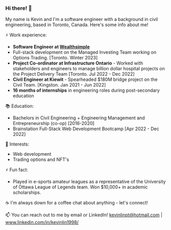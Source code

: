 ### Hi there! 👋

<!--
**kevinlinpt/kevinlinpt** is a ✨ _special_ ✨ repository because its `README.md` (this file) appears on your GitHub profile.
-->
My name is Kevin and I'm a software engineer with a background in civil engineering, based in Toronto, Canada. Here's some info about me!

⚡ Work experience:

- **Software Engineer at [Wealthsimple](https://www.wealthsimple.com/en-ca/about "Wealthsimple's About Page")** 
- Full-stack development on the Managed Investing Team working on Options Trading. [Toronto. Winter 2023]
- **Project Co-ordinator at Infrastructure Ontario** - Worked with stakeholders and engineers to manage billion dollar hospital projects on the Project Delivery Team [Toronto. Jul 2022 - Dec 2022]
- **Civil Engineer at Kiewit** - Spearheaded $180M bridge project on the Civil Team. [Kingston. Jan 2021 - Jun 2022]
- **16 months of internships** in engineering roles during post-secondary education

📚 Education:

- Bachelors in Civil Engineering + Engineering Management and Entrepreneurship (co-op) [2016-2020]
- Brainstation Full-Stack Web Development Bootcamp [Apr 2022 - Dec 2022]

🌱 Interests:

- Web development
- Trading options and NFT's

⚡ Fun fact: 

- Played in e-sports amateur leagues as a representative of the University of Ottawa League of Legends team. Won $10,000+ in academic scholarships.

☕️ I'm always down for a coffee chat about anything - let's connect!

📫 You can reach out to me by email or LinkedIn! kevinlinpt@hotmail.com | www.linkedin.com/in/kevinlin1998/
